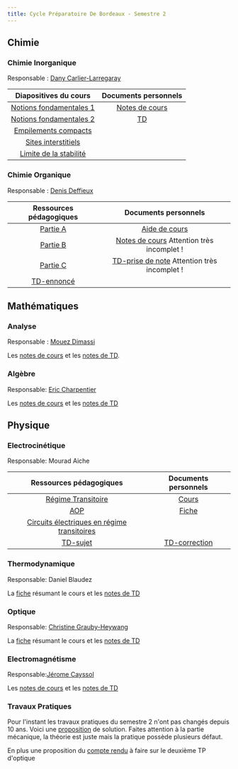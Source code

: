 ```yaml
---
title: Cycle Préparatoire De Bordeaux - Semestre 2
---
```


## Chimie

### Chimie Inorganique

Responsable : [Dany Carlier-Larregaray](https://www.icmcb-bordeaux.cnrs.fr/carlier-larregaray-dany/)

|   Diapositives du cours   | Documents personnels |
|:-------------------------:|:--------------------:|
| [Notions fondamentales 1] |   [Notes de cours]   |
| [Notions fondamentales 2] |         [TD]         |
|  [Empilements compacts]   |                      |
|   [Sites interstitiels]   |                      |
| [Limite de la stabilité]  |                      |

[Notions fondamentales 1]:chimie/inorga/diapo/1.pdf

[Notions fondamentales 2]:chimie/inorga/diapo/2.pdf

[Empilements compacts]:chimie/inorga/diapo/3.pdf

[Sites interstitiels]:chimie/inorga/diapo/4.pdf

[Limite de la stabilité]:chimie/inorga/diapo/5.pdf

[Notes de cours]:chimie/inorga/cours.pdf

[TD]:chimie/inorga/diapo/td.pdf

### Chimie Organique

Responsable : [Denis
Deffieux](http://www.sasn.u-bordeaux1.fr/annuaire/deffieux.html)

| Ressources pédagogiques |             Documents personnels              |
|:-----------------------:|:---------------------------------------------:|
|       [Partie A]        |                [Aide de cours]                |
|       [Partie B]        |  [Notes de cours] Attention très incomplet !  |
|       [Partie C]        | [TD-prise de note] Attention très incomplet ! |
|      [TD-ennoncé]       |                                               |

[Partie A]:chimie/orga/1.pdf

[Partie B]:chimie/orga/2.pdf

[Partie C]:chimie/orga/3.pdf

[TD-ennoncé]:chimie/orga/td-enonce.pdf

[TD-prise de note]:chimie/orga/td.pdf

[Aide de cours]:chimie/orga/aide.pdf

[Notes de cours]:chimie/orga/cours.pdf

## Mathématiques

### Analyse

Responsable : [Mouez Dimassi](https://www.math.u-bordeaux.fr/~mdimassi/)

Les [notes de cours](maths/ncours.pdf) et les [notes de TD](maths/ntd.pdf).

### Algèbre

Responsable: [Eric Charpentier](https://www.math.u-bordeaux.fr/~echarpen/)

Les [notes de cours](maths/gcours.pdf) et les [notes de TD](maths/gtd.pdf)

## Physique

### Electrocinétique

Responsable: Mourad Aiche

|            Ressources pédagogiques            | Documents personnels |
|:---------------------------------------------:|:--------------------:|
|             [Régime Transitoire]              |       [Cours]        |
|                     [AOP]                     |       [Fiche]        |
| [Circuits électriques en régime transitoires] |                      |
|                  [TD-sujet]                   |   [TD-correction]    |

[Régime Transitoire]:physique/elec/1.pdf

[AOP]:physique/elec/2.pdf

[Circuits électriques en régime transitoires]:physique/elec/3.pdf

[Cours]:physique/elec/cours.pdf

[Fiche]:physique/elec/fiche.pdf

[TD-sujet]:physique/elec/td-sujet.pdf

[TD-correction]:physique/elec/td.pdf

### Thermodynamique

Responsable: Daniel Blaudez

La [fiche](physique/Fiche-Thermodynamique.pdf) résumant le cours et les [notes de TD](physique/TD-Thermodynamique.pdf)

### Optique

Responsable: [Christine Grauby-Heywang](https://www.loma.cnrs.fr/christine-grauby-heywang/)

La [fiche](physique/Fiche-optique.pdf) résumant le cours et les [notes de TD](physique/TD-Optique.pdf)

### Electromagnétisme

Responsable:[Jérome Cayssol](https://www.loma.cnrs.fr/jerome-cayssol/)

Les [notes de cours](physique/Cours-Electromagnétisme.pdf) et les [notes de TD](physique/TD-Electromagnétisme.pdf)

### Travaux Pratiques

Pour l'instant les travaux pratiques du semestre 2 n'ont pas changés depuis 10
ans. Voici une [proposition](physique/TP.pdf) de solution. Faites attention à la partie
mécanique, la théorie est juste mais la pratique possède plusieurs défaut.

En plus une proposition du [compte rendu](physique/optique.pdf) à faire sur le deuxième TP d'optique

